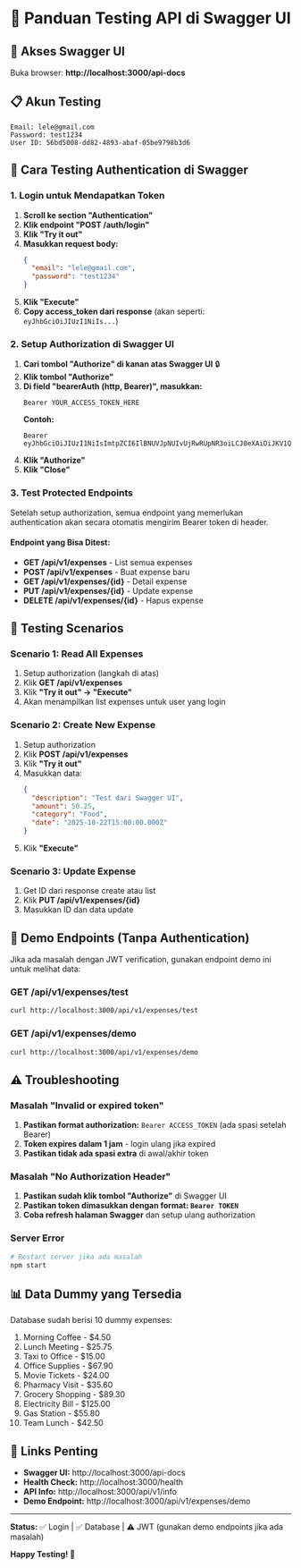 # 🧪 Panduan Testing API di Swagger UI

## 🚀 Akses Swagger UI
Buka browser: **http://localhost:3000/api-docs**

## 📋 Akun Testing
```
Email: lele@gmail.com
Password: test1234
User ID: 56bd5008-dd82-4893-abaf-05be9798b3d6
```

## 🔐 Cara Testing Authentication di Swagger

### 1. Login untuk Mendapatkan Token

1. **Scroll ke section "Authentication"**
2. **Klik endpoint "POST /auth/login"**
3. **Klik "Try it out"**
4. **Masukkan request body:**
   ```json
   {
     "email": "lele@gmail.com", 
     "password": "test1234"
   }
   ```
5. **Klik "Execute"**
6. **Copy access_token dari response** (akan seperti: `eyJhbGciOiJIUzI1NiIs...`)

### 2. Setup Authorization di Swagger UI

1. **Cari tombol "Authorize" di kanan atas Swagger UI** 🔒
2. **Klik tombol "Authorize"**
3. **Di field "bearerAuth (http, Bearer)", masukkan:**
   ```
   Bearer YOUR_ACCESS_TOKEN_HERE
   ```
   **Contoh:**
   ```
   Bearer eyJhbGciOiJIUzI1NiIsImtpZCI6IlBNUVJpNUIvUjRwRUpNR3oiLCJ0eXAiOiJKV1QifQ...
   ```
4. **Klik "Authorize"**
5. **Klik "Close"**

### 3. Test Protected Endpoints

Setelah setup authorization, semua endpoint yang memerlukan authentication akan secara otomatis mengirim Bearer token di header.

#### Endpoint yang Bisa Ditest:
- **GET /api/v1/expenses** - List semua expenses
- **POST /api/v1/expenses** - Buat expense baru
- **GET /api/v1/expenses/{id}** - Detail expense
- **PUT /api/v1/expenses/{id}** - Update expense  
- **DELETE /api/v1/expenses/{id}** - Hapus expense

## 🎯 Testing Scenarios

### Scenario 1: Read All Expenses
1. Setup authorization (langkah di atas)
2. Klik **GET /api/v1/expenses**
3. Klik **"Try it out" → "Execute"**
4. Akan menampilkan list expenses untuk user yang login

### Scenario 2: Create New Expense
1. Setup authorization
2. Klik **POST /api/v1/expenses**
3. Klik **"Try it out"**
4. Masukkan data:
   ```json
   {
     "description": "Test dari Swagger UI",
     "amount": 50.25,
     "category": "Food",
     "date": "2025-10-22T15:00:00.000Z"
   }
   ```
5. Klik **"Execute"**

### Scenario 3: Update Expense
1. Get ID dari response create atau list
2. Klik **PUT /api/v1/expenses/{id}**
3. Masukkan ID dan data update

## 🔧 Demo Endpoints (Tanpa Authentication)

Jika ada masalah dengan JWT verification, gunakan endpoint demo ini untuk melihat data:

### GET /api/v1/expenses/test
```bash
curl http://localhost:3000/api/v1/expenses/test
```

### GET /api/v1/expenses/demo  
```bash
curl http://localhost:3000/api/v1/expenses/demo
```

## ⚠️ Troubleshooting

### Masalah "Invalid or expired token"
1. **Pastikan format authorization:** `Bearer ACCESS_TOKEN` (ada spasi setelah Bearer)
2. **Token expires dalam 1 jam** - login ulang jika expired
3. **Pastikan tidak ada spasi extra** di awal/akhir token

### Masalah "No Authorization Header"
1. **Pastikan sudah klik tombol "Authorize"** di Swagger UI
2. **Pastikan token dimasukkan dengan format: `Bearer TOKEN`**
3. **Coba refresh halaman Swagger** dan setup ulang authorization

### Server Error
```bash
# Restart server jika ada masalah
npm start
```

## 📊 Data Dummy yang Tersedia

Database sudah berisi 10 dummy expenses:
1. Morning Coffee - $4.50
2. Lunch Meeting - $25.75  
3. Taxi to Office - $15.00
4. Office Supplies - $67.90
5. Movie Tickets - $24.00
6. Pharmacy Visit - $35.60
7. Grocery Shopping - $89.30
8. Electricity Bill - $125.00
9. Gas Station - $55.80
10. Team Lunch - $42.50

## 🔗 Links Penting

- **Swagger UI:** http://localhost:3000/api-docs
- **Health Check:** http://localhost:3000/health  
- **API Info:** http://localhost:3000/api/v1/info
- **Demo Endpoint:** http://localhost:3000/api/v1/expenses/demo

---
**Status:** ✅ Login | ✅ Database | ⚠️ JWT (gunakan demo endpoints jika ada masalah)

**Happy Testing! 🚀**